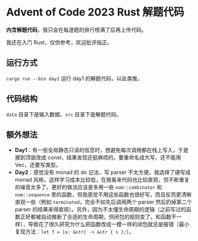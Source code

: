 # Advent of Code 2023 Rust 解题代码

**内含解题代码**，我只会在每道题的排行榜满了后再上传代码。

我还在入门 Rust，仅供参考，欢迎批评指正。

## 运行方式

`cargo run --bin day1` 运行 day1 的解题代码，以此类推。

## 代码结构

`data` 目录下是输入数据，`src` 目录下是解题代码。

## 额外想法

- **Day1**：有一些全局静态只读的信息时，想避免每次调用都在栈上写入，于是挪到顶层改成 const，结果发现还挺麻烦的。要重命名成大写，还不能用 Vec，还要写类型。
- **Day2**：感觉没有 monad 的 do 记法，写 parser 不太方便。我选择了硬写成 monad 风格，这样学习成本比较低，在我看来代码也比较直观，但不断重复的噪音太多了。更好的做法应该是多用一些 `nom::combinator` 和 `nom::sequence` 里的函数，但我感觉不用这些函数也很好写，而且反而更清晰直观一些（例如 `terminated`，完全不如先后调用两个 parser 然后扔掉第二个 parser 的结果来得直观）。另外，因为不太懂生命周期的逻辑（之前写过的函数正好都被自动推断了合适的生命周期，但闭包的规则变了，和函数不一样），导致花了很久研究为什么把函数改成一模一样的闭包就总是报错（最小复现方法：`let f = |x: &str| -> &str { x };`）。
